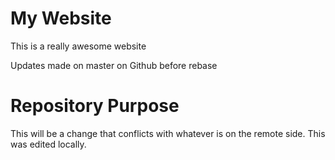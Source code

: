 # My Website

This is a really awesome website

Updates made on master on Github before rebase
# Repository Purpose

This will be a change that conflicts with whatever is on the remote side. This was edited locally.
